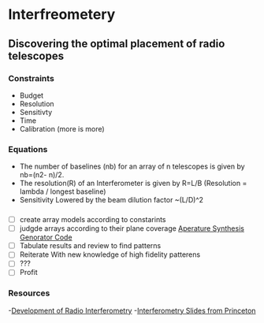 # Interfreometery 
## Discovering the optimal placement of radio telescopes
### Constraints
- Budget
- Resolution
- Sensitivty
- Time
- Calibration (more is more)

### Equations
- The number of baselines (nb) for an array of n telescopes is given by nb=(n2- n)/2. 
- The resolution(R) of an Interferometer is given by R=L/B (Resolution = lambda / longest baseline)
- Sensitivity Lowered by the beam dilution factor ~(L/D)^2 

###
- [ ] create array models according to constarints
- [ ] judgde arrays according to their plane coverage [Aperature Synthesis Genorator Code](https://launchpad.net/apsynsim)
- [ ] Tabulate results and review to find patterns
- [ ] Reiterate With new knowledge of high fidelity patterens
- [ ] ???
- [ ] Profit

### Resources
-[Development of Radio Interferometry](http://www.lchr.org/a/36/il/page3.html)
-[Interferometry Slides from Princeton](http://www.astro.princeton.edu/~gk/AST542/xuening.pdf)